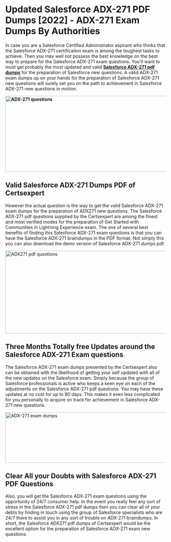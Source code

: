 <h1><strong>Updated Salesforce ADX-271 PDF Dumps [2022] - ADX-271 Exam Dumps By Authorities&nbsp;</strong></h1>
<p><span style="font-weight: 400;">In case you are a Salesforce Certified Administrator aspirant who thinks that the Salesforce ADX-271 certification exam is among the toughest tasks to achieve. Then you may well not possess the best knowledge on the best way to prepare for the Salesforce ADX-271 exam questions. You'll want to must get probably the most updated and valid <strong><a href="https://www.certsexpert.com/ADX-271-pdf-questions.html">Salesforce ADX-271 pdf dumps</a></strong> for the preparation of Salesforce new questions. A valid  ADX-271 exam dumps up on your hands for the preparation of Salesforce ADX-271 new questions will surely set you on the path to achievement in Salesforce ADX-271 new questions in motion.</span></p>
<p><span style="font-weight: 400;"><strong><img style="display: block; margin-left: auto; margin-right: auto;" src="https://i.ibb.co/QXh983F/73475278-2429792180625311-4586132736837681152-n.jpg" alt="ADX-271 questions" width="632" height="238" /></strong></span></p>
<h2><strong>Valid Salesforce ADX-271 Dumps PDF of Certsexpert</strong></h2>
<p><span style="font-weight: 400;">However the actual question is the way to get the valid Salesforce ADX-271 exam dumps for the preparation of ADX271 new questions. The Salesforce ADX-271 pdf questions supplied by the Certsexpert are among the finest and most verified modes for the preparation of Get Started with Communities in Lightning Experience exam. The one of several best benefits of finding this Salesforce ADX-271 exam questions is that you can have the Salesforce ADX-271 braindumps in the PDF format. Not simply this you can also download the demo version of Salesforce ADX-271 dumps pdf.</span></p>
<p><span style="font-weight: 400;"><img style="display: block; margin-left: auto; margin-right: auto;" src="https://i.ibb.co/Jd8hN2L/76714008-3182067705200142-8735104740007870464-n.jpg" alt="ADX271 pdf questions" width="701" height="259" /></span></p>
<h2><strong>Three Months Totally free Updates around the Salesforce ADX-271 Exam questions</strong></h2>
<p><span style="font-weight: 400;">The Salesforce ADX-271 exam dumps presented by the Certsexpert also can be obtained with the likelihood of getting your self updated with all of the new updates on the Salesforce exam. Simply because the group of Salesforce professionals is active who keeps a keen eye on each of the adjustments on the Salesforce ADX-271 pdf questions. You may have these updates at no cost for up to 90 days. This makes it even less complicated for you personally to acquire on track for achievement in Salesforce ADX-271 new questions.</span></p>
<p><span style="font-weight: 400;"><a href="https://www.certsexpert.com/ADX-271-pdf-questions.html"><img style="display: block; margin-left: auto; margin-right: auto;" src="https://i.ibb.co/TMnKrkJ/75398236-424489711531572-5064688549987614720-n.jpg" alt="ADX-271 exam dumps" width="714" height="158" /></a></span></p>
<h2><strong>Clear All your Doubts with Salesforce ADX-271 PDF Questions</strong></h2>
<p>Also, you will get the Salesforce ADX-271 exam questions using the opportunity of 24/7 consumer help. In the event you really feel any sort of stress in the Salesforce ADX-271 pdf dumps then you can clear all of your debts by finding in touch using the group of Salesforce specialists who are 24/7 there to assist you in any sort of trouble on  ADX-271 braindumps. In short, the Salesforce ADX271 pdf dumps of Certsexpert would be the excellent option for the preparation of Salesforce ADX-271 exam new questions.</p>
